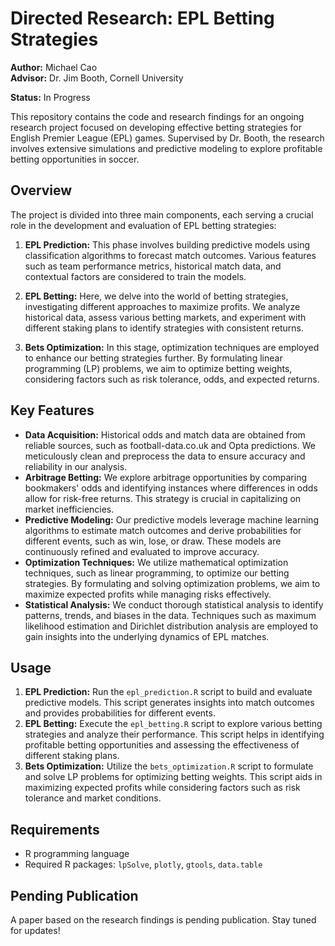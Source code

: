 # Directed Research: EPL Betting Strategies
**Author:** Michael Cao  
**Advisor:** Dr. Jim Booth, Cornell University

**Status:** In Progress

This repository contains the code and research findings for an ongoing research project focused on developing effective betting strategies for English Premier League (EPL) games. Supervised by Dr. Booth, the research involves extensive simulations and predictive modeling to explore profitable betting opportunities in soccer.

## Overview
The project is divided into three main components, each serving a crucial role in the development and evaluation of EPL betting strategies:

1. **EPL Prediction:** This phase involves building predictive models using classification algorithms to forecast match outcomes. Various features such as team performance metrics, historical match data, and contextual factors are considered to train the models.

2. **EPL Betting:** Here, we delve into the world of betting strategies, investigating different approaches to maximize profits. We analyze historical data, assess various betting markets, and experiment with different staking plans to identify strategies with consistent returns.

3. **Bets Optimization:** In this stage, optimization techniques are employed to enhance our betting strategies further. By formulating linear programming (LP) problems, we aim to optimize betting weights, considering factors such as risk tolerance, odds, and expected returns.

## Key Features
- **Data Acquisition:** Historical odds and match data are obtained from reliable sources, such as football-data.co.uk and Opta predictions. We meticulously clean and preprocess the data to ensure accuracy and reliability in our analysis.
- **Arbitrage Betting:** We explore arbitrage opportunities by comparing bookmakers' odds and identifying instances where differences in odds allow for risk-free returns. This strategy is crucial in capitalizing on market inefficiencies.
- **Predictive Modeling:** Our predictive models leverage machine learning algorithms to estimate match outcomes and derive probabilities for different events, such as win, lose, or draw. These models are continuously refined and evaluated to improve accuracy.
- **Optimization Techniques:** We utilize mathematical optimization techniques, such as linear programming, to optimize our betting strategies. By formulating and solving optimization problems, we aim to maximize expected profits while managing risks effectively.
- **Statistical Analysis:** We conduct thorough statistical analysis to identify patterns, trends, and biases in the data. Techniques such as maximum likelihood estimation and Dirichlet distribution analysis are employed to gain insights into the underlying dynamics of EPL matches.

## Usage
1. **EPL Prediction:** Run the `epl_prediction.R` script to build and evaluate predictive models. This script generates insights into match outcomes and provides probabilities for different events.
2. **EPL Betting:** Execute the `epl_betting.R` script to explore various betting strategies and analyze their performance. This script helps in identifying profitable betting opportunities and assessing the effectiveness of different staking plans.
3. **Bets Optimization:** Utilize the `bets_optimization.R` script to formulate and solve LP problems for optimizing betting weights. This script aids in maximizing expected profits while considering factors such as risk tolerance and market conditions.

## Requirements
- R programming language
- Required R packages: `lpSolve`, `plotly`, `gtools`, `data.table`

## Pending Publication
A paper based on the research findings is pending publication. Stay tuned for updates!

